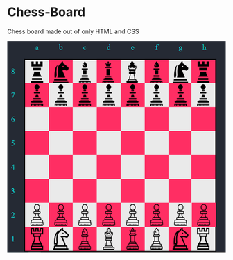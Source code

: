 # Chess-Board
Chess board made out of only HTML and CSS

![alt text](https://github.com/AP-KAVIRAJ/Chess-Board/blob/master/chessBoard.PNG?raw=true)
